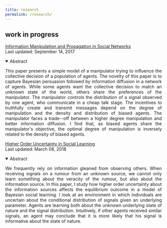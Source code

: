 ```yaml
---
title: research
permalink: /research/
---
```


<!--
## working papers
-->


## work in progress

<a href="" target="_blank">Information Manipulation and Propagation in Social Networks</a> <br>
Last updated: September 14, 2017

<details open>
<summary>Abstract</summary>
<p align="justify"> This paper presents a simple model of a manipulator trying to influence the collective decision of a population of agents. The novelty of this paper is to capture Bayesian persuasion followed by information diffusion in a network of agents. While some agents want the collective decision to match an unknown state of the world, others share the preferences of the manipulator. The manipulator controls the distribution of a signal observed by one agent, who communicate in a cheap talk stage. The incentives to truthfully create and transmit messages depend on the degree of manipulation and the density and distribution of biased agents. The manipulator faces a trade--off between a higher degree manipulation and better information diffusion. I find that, as biased agents share the manipulator's objective, the optimal degree of manipulation is inversely related to the density of biased agents. </p>
</details>


<a href="" target="_blank">Higher Order Uncertainty in Social Learning </a> <br>
Last updated: March 08, 2018

<details open>
<summary>Abstract</summary>
<p align="justify"> We frequently rely on information gleaned from observing others. When receiving signals on a rumour from an unknown source, we cannot only learn something about the veracity of the rumour, but also about the information source. 
In this paper, I study how higher order uncertainty about the information sources affects the equilibrium outcome in a model of Bayesian social learning. I look at an environment in which individuals are uncertain about the conditional distribution of signals given an underlying parameter. Agents are learning both about the unknown underlying state of nature and the signal distribution. Intuitively, if other agents received similar signals, an agent may conclude that it is more likely that his signal is informative about the state of nature. </p>
</details>

